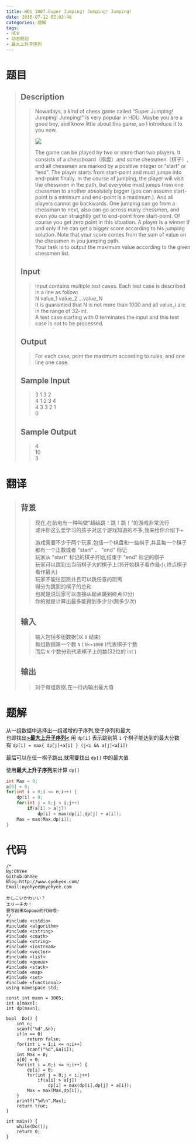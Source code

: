 ```yaml
---
title: HDU 1087.Super Jumping! Jumping! Jumping!
date: 2016-07-12 02:03:48
categories: 题解
tags:
- HDU
- 动态规划
- 最大上升子序列
---
```

# 题目
> 
> ## Description  
>> Nowadays, a kind of chess game called “Super Jumping! Jumping! Jumping!” is very popular in HDU. Maybe you are a good boy, and know little about this game, so I introduce it to you now.   
>>   
>> ![](http://acm.hdu.edu.cn/data/images/1087-1.jpg) 
>>   
>> The game can be played by two or more than two players. It consists of a chessboard（棋盘）and some chessmen（棋子）, and all chessmen are marked by a positive integer or “start” or “end”. The player starts from start-point and must jumps into end-point finally. In the course of jumping, the player will visit the chessmen in the path, but everyone must jumps from one chessman to another absolutely bigger (you can assume start-point is a minimum and end-point is a maximum.). And all players cannot go backwards. One jumping can go from a chessman to next, also can go across many chessmen, and even you can straightly get to end-point from start-point. Of course you get zero point in this situation. A player is a winner if and only if he can get a bigger score according to his jumping solution. Note that your score comes from the sum of value on the chessmen in you jumping path.   
>> Your task is to output the maximum value according to the given chessmen list.   
>>    
>> <!--more-->  
>  
>  
> ## Input  
>> Input contains multiple test cases. Each test case is described in a line as follow:   
>> N value\_1 value\_2 …value\_N   
>> It is guarantied that N is not more than 1000 and all value_i are in the range of 32-int.   
>> A test case starting with 0 terminates the input and this test case is not to be processed.   
>  
> ## Output  
>> For each case, print the maximum according to rules, and one line one case.   
>>    
> 
> ## Sample Input  
>> 3 1 3 2  
>> 4 1 2 3 4  
>> 4 3 3 2 1  
>> 0   
>>    
> 
> ## Sample Output  
>> 4  
>> 10  
>> 3   

# 翻译
> ## 背景  
>> 现在,在航电有一种叫做“超级跳！跳！跳！”的游戏非常流行    
>> 或许你这么爱学习的孩子对这个游戏知道的不多,我来给你介绍下~    
>>   
>> 游戏需要不少于两个玩家,包括一个棋盘和一些棋子,并且每一个棋子都有一个正数或者 "start" 、 "end" 标记  
>> 玩家从 "start" 标记的棋子开始,结束于 "end" 标记的棋子  
>> 玩家可以跳到比当前棋子大的棋子上(将开始棋子看作最小,终点棋子看作最大)    
>> 玩家不能往回跳并且可以跳任意的距离  
>> 得分为跳到的棋子的总和  
>> 也就是说玩家可以直接从起点跳到终点(0分)  
>> 你的就是计算出最多能得到多少分(跳多少次)  
>   
> ## 输入  
>> 输入包括多组数据(以 `0` 结束)  
>> 每组数据第一个数 `N` ( `N<=1000` )代表棋子个数  
>> 而后 `N` 个数分别代表棋子上的数(32位的 int )  
>   
> ## 输出  
>> 对于每组数据,在一行内输出最大值  

# 题解
从一组数据中选择出一组递增的子序列,使子序列和最大  
也即找出[**>最大上升子序列<**](/post/Algorithm/MIS.html)
用 `dp[i]` 表示跳到第 `i` 个棋子能达到的最大分数  
有 `dp[i] = max{ dp[j]+a[i] } (j<i && a[j]<a[i])`

最后可以在任一棋子跳出,就需要找出 `dp[]` 中的最大值  

使用**最大上升子序列**来计算 `dp[]`  

```cpp 最大上升子序列
int Max = 0;
a[0] = 0;
for(int i = 0;i <= n;i++) {
    dp[i] = 0;
    for(int j = 0;j < i;j++) 
        if(a[i] > a[j])
            dp[i] = max(dp[i],dp[j] + a[i]);
    Max = max(Max,dp[i]);
}
```


# 代码
```Super Jumping! Jumping! Jumping! https://github.com/OhYee/sourcecode/tree/master/ACM 代码备份
/*
By:OhYee
Github:OhYee
Blog:http://www.oyohyee.com/
Email:oyohyee@oyohyee.com

かしこいかわいい？
エリーチカ！
要写出来Хорошо的代码哦~
*/
#include <cstdio>
#include <algorithm>
#include <cstring>
#include <cmath>
#include <string>
#include <iostream>
#include <vector>
#include <list>
#include <queue>
#include <stack>
#include <map>
#include <set>
#include <functional>
using namespace std;

const int maxn = 1005;
int a[maxn];
int dp[maxn];

bool  Do() {
    int n;
    scanf("%d",&n);
    if(n == 0)
        return false;
    for(int i = 1;i <= n;i++)
        scanf("%d",&a[i]);
    int Max = 0;
    a[0] = 0;
    for(int i = 0;i <= n;i++) {
        dp[i] = 0;
        for(int j = 0;j < i;j++) 
            if(a[i] > a[j])
                dp[i] = max(dp[i],dp[j] + a[i]);
        Max = max(Max,dp[i]);
    }
    printf("%d\n",Max);
    return true;
}

int main() {
    while(Do());
    return 0;
}
```